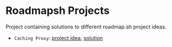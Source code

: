 # Roadmapsh Projects
Project containing solutions to different roadmap.sh project ideas.

- `Caching Proxy`: [project idea](https://roadmap.sh/projects/caching-server), [solution](https://github.com/resparza1995/roadmapsh-projects/tree/main/cachingproxy)
